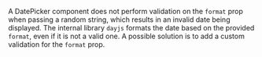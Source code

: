 A DatePicker component does not perform validation on the `format` prop when passing a random string, which results in an invalid date being displayed. The internal library `dayjs` formats the date based on the provided `format`, even if it is not a valid one. A possible solution is to add a custom validation for the `format` prop.
